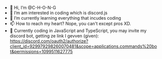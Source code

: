 - 👋 Hi, I’m @C-H-O-N-G
- 👀 I’m am interested in coding which is discord.js
- 🌱 I’m currently learning everything that incudes coding
- 📫 How to reach my heart? Nope, you can't except pros XD.
- 🎲 Currently coding in JavaScript and TypeScript, you may invite my discord bot, getting ze link I gevven (given):
  https://discord.com/oauth2/authorize?client_id=929979298260070481&scope=applications.commands%20bot&permissions=1099511627775

<!---
C-H-O-N-G/C-H-O-N-G is a not ✨ special ✨ repository because I haven't posted any thing XD. 
Be prepared and look for my repository when I post a repository in Github!
--->
